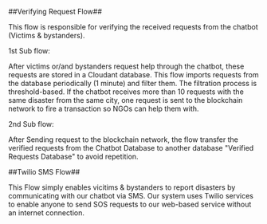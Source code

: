 ##Verifying Request Flow##

This flow is responsible for verifying the received requests from the chatbot 
(Victims & bystanders).

1st Sub flow:

After victims or/and bystanders request help through the chatbot, these requests
are stored in a Cloudant database. This flow imports requests from the database 
periodically (1 minute) and filter them. The filtration process is threshold-based. 
If the chatbot receives more than 10 requests with the same disaster from the 
same city, one request is sent to the blockchain network to fire a transaction 
so NGOs can help them with.

2nd Sub flow:

After Sending request to the blockchain network, the flow transfer the verified
requests from the Chatbot Database to another database "Verified Requests Database"
to avoid repetition.

##Twilio SMS Flow##

This Flow simply enables vicitims & bystanders to report disasters by communicating 
with our chatbot via SMS. Our system uses Twilio services to enable anyone to 
send SOS requests to our web-based service without an internet connection.
